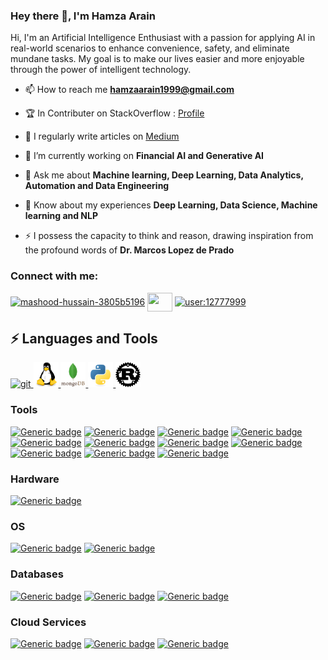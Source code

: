 ### Hey there 👋, I'm Hamza Arain

Hi, I'm an Artificial Intelligence Enthusiast with a passion for applying AI in real-world scenarios to enhance convenience, safety, and eliminate mundane tasks. My goal is to make our lives easier and more enjoyable through the power of intelligent technology.

- 📫 How to reach me **hamzaarain1999@gmail.com**

- 🏆  In  Contributer on StackOverflow : [Profile](https://stackoverflow.com/users/13227343/hamza-arain)

- 📝 I regularly write articles on [Medium](https://medium.com/@hamzaarain1999)

- 🔭 I’m currently working on **Financial AI and Generative AI**

- 💬 Ask me about **Machine learning, Deep Learning, Data Analytics, Automation and Data Engineering**

- 📄 Know about my experiences **Deep Learning, Data Science, Machine learning and NLP**

- ⚡ I possess the capacity to think and reason, drawing inspiration from the profound words of **Dr. Marcos Lopez de Prado**


<h3 align="left">Connect with me:</h3>
<p align="left">
<a href="https://www.linkedin.com/in/hamza-arain/" target="blank"><img align="center" src="https://raw.githubusercontent.com/rahuldkjain/github-profile-readme-generator/master/src/images/icons/Social/linked-in-alt.svg" alt="mashood-hussain-3805b5196" height="30" width="40" /></a>
<a title="Hamza Arain" href="https://commons.wikimedia.org/wiki/File:Logo_of_Twitter.svg"><img align="center" src="https://upload.wikimedia.org/wikipedia/commons/thumb/6/6f/Logo_of_Twitter.svg/40px-Logo_of_Twitter.svg.png" height="30" width="40"></a>
<a href="https://twitter.com/HamzaAr57706212" target="blank"><img align="center" src="https://raw.githubusercontent.com/rahuldkjain/github-profile-readme-generator/master/src/images/icons/Social/stack-overflow.svg" alt="user:12777999" height="30" width="40" /></a>

</p>

## ⚡ Languages and Tools

<p align="left"> <a href="https://git-scm.com/" target="_blank" rel="noreferrer"> <img src="https://www.vectorlogo.zone/logos/git-scm/git-scm-icon.svg" alt="git" width="40" height="40"/> </a> <a href="https://www.linux.org/" target="_blank" rel="noreferrer"> <img src="https://raw.githubusercontent.com/devicons/devicon/master/icons/linux/linux-original.svg" alt="linux" width="40" height="40"/> </a> <a href="https://www.mongodb.com/" target="_blank" rel="noreferrer"> <img src="https://raw.githubusercontent.com/devicons/devicon/master/icons/mongodb/mongodb-original-wordmark.svg" alt="mongodb" width="40" height="40"/> </a> <a href="https://www.python.org" target="_blank" rel="noreferrer"> <img src="https://raw.githubusercontent.com/devicons/devicon/master/icons/python/python-original.svg" alt="python" width="40" height="40"/> </a> <a href="https://www.rust-lang.org" target="_blank" rel="noreferrer"> <img src="https://raw.githubusercontent.com/devicons/devicon/master/icons/rust/rust-plain.svg" alt="rust" width="40" height="40"/> </a> </p>


<!-- c++
https://img.shields.io/badge/C%2B%2B-00599C?style=for-the-badge&logo=c%2B%2B&logoColor=white -->

<!-- dart
https://img.shields.io/badge/Dart-0175C2?style=for-the-badge&logo=dart&logoColor=white -->

<!-- kotlin
https://img.shields.io/badge/Kotlin-0095D5?&style=for-the-badge&logo=kotlin&logoColor=white -->

### Tools
[![Generic badge](https://img.shields.io/badge/Django-092E20?style=for-the-badge&logo=django&logoColor=white)]() [![Generic badge](https://img.shields.io/badge/Flask-000000?style=for-the-badge&logo=flask&logoColor=white)]() 
[![Generic badge](https://img.shields.io/badge/Docker-2CA5E0?style=for-the-badge&logo=docker&logoColor=white)]() [![Generic badge](https://img.shields.io/badge/kubernetes-326ce5.svg?&style=for-the-badge&logo=kubernetes&logoColor=white)]()
[![Generic badge](https://img.shields.io/badge/OpenCV-27338e?style=for-the-badge&logo=OpenCV&logoColor=white)]()
[![Generic badge](https://img.shields.io/badge/OpenGL-FFFFFF?style=for-the-badge&logo=opengl)]()
[![Generic badge](https://img.shields.io/badge/conda-342B029.svg?&style=for-the-badge&logo=anaconda&logoColor=white)]()
[![Generic badge](https://img.shields.io/badge/Git-F05032?style=for-the-badge&logo=git&logoColor=white)]()
[![Generic badge](	https://img.shields.io/badge/Postman-FF6C37?style=for-the-badge&logo=Postman&logoColor=white)]()
[![Generic badge](https://img.shields.io/badge/Xampp-F37623?style=for-the-badge&logo=xampp&logoColor=white)]()
[![Generic badge](https://img.shields.io/badge/Qt-41CD52?style=for-the-badge&logo=qt&logoColor=white)]()

### Hardware
[![Generic badge](https://img.shields.io/badge/RASPBERRY%20PI-C51A4A.svg?&style=for-the-badge&logo=raspberry%20pi&logoColor=white)]()

### OS 
[![Generic badge](https://img.shields.io/badge/Ubuntu-E95420?style=for-the-badge&logo=ubuntu&logoColor=white)]()
[![Generic badge](https://img.shields.io/badge/Kali_Linux-557C94?style=for-the-badge&logo=kali-linux&logoColor=white)]()


### Databases
[![Generic badge](https://img.shields.io/badge/MySQL-00000F?style=for-the-badge&logo=mysql&logoColor=white)]()
[![Generic badge](https://img.shields.io/badge/MongoDB-4EA94B?style=for-the-badge&logo=mongodb&logoColor=white)]()
[![Generic badge](https://img.shields.io/badge/SQLite-07405E?style=for-the-badge&logo=sqlite&logoColor=white)]()

<!-- gressql
[![Generic badge](	https://img.shields.io/badge/PostgreSQL-316192?style=for-the-badge&logo=postgresql&logoColor=white)]() -->

<!-- ### Mobile Framework
[![Generic badge](https://img.shields.io/badge/Flutter-02569B?style=for-the-badge&logo=flutter&logoColor=white)]() -->



### Cloud Services
[![Generic badge](https://img.shields.io/badge/Heroku-430098?style=for-the-badge&logo=heroku&logoColor=white)]()
[![Generic badge](https://img.shields.io/badge/Amazon_AWS-232F3E?style=for-the-badge&logo=amazon-aws&logoColor=white)]()
[![Generic badge](https://img.shields.io/badge/Google_Cloud-4285F4?style=for-the-badge&logo=google-cloud&logoColor=white)]()


<!-- [![Generic badge]()]()
[![Generic badge]()]() -->

